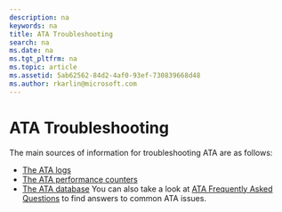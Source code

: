```yaml
---
description: na
keywords: na
title: ATA Troubleshooting
search: na
ms.date: na
ms.tgt_pltfrm: na
ms.topic: article
ms.assetid: 5ab62562-84d2-4af0-93ef-730839668d48
ms.author: rkarlin@microsoft.com
---
```

# ATA Troubleshooting
The main sources of information for troubleshooting ATA are as follows:

 - [The ATA logs](Troubleshooting_ATA_using_the_ATA_logs.md)
 - [The ATA performance counters](Troubleshooting_ATA_using_the_performance_counters.md)
 - [The ATA database](Troubleshooting_ATA_using_the_ATA_database.md)
 You can also take a look at [ATA Frequently Asked Questions](ATA_technical_FAQ.md) to find answers to common ATA issues.



